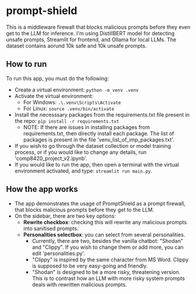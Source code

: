 # prompt-shield
This is a middleware firewall that blocks malicious prompts before they even get to the LLM for inference. I'm using DistillBERT model for detecting unsafe prompts, Streamlit for frontend, and Ollama for local LLMs. The dataset contains aorund 10k safe and 10k unsafe prompts.

## How to run
To run this app, you must do the following:
* Create a virtual environment: `python -m venv .venv`
* Activate the virtual environment:
  * For Windows: `.\.venv\Scripts\Activate`
  * For Linux: `source .venv/bin/activate`
* Install the necesssary packages from the requirements.txt file present in the repo: `pip install -r requirements.txt`
  * NOTE: If there are issues in installing packages from requirements.txt, then directly install each package. The list of packages is present in the file 'venv_list_of_imp_packages.txt'.
* If you wish to go through the dataset collection or model training process, or if you would like to change any details, run 'comp8420_project_v2.ipynb'.
* If you would like to run the app, then open a terminal with the virtual environment activated, and type: `streamlit run main.py`.

## How the app works
* The app demonstrates the usage of PromptShield as a prompt firewall, that blocks malicious prompts before they get to the LLM.
* On the sidebar, there are two key options:
  * **Rewrite checkbox**: checking this will rewrite any malicious prompts into sanitised prompts.
  * **Personalities selectbox**: you can select from several personalities.
    * Currently, there are two, besides the vanilla chatbot: "Shodan" and "Clippy". If you wish to change them or add more, you can edit 'personalities.py'.
    * "Clippy" is inspired by the same character from MS Word. Clippy is supposed to be very easy-going and friendly.
    * "Shodan" is designed to be a more risky, threatening version. This is to contrast how an LLM with more risky system prompts deals with rewritten malicious prompts.

